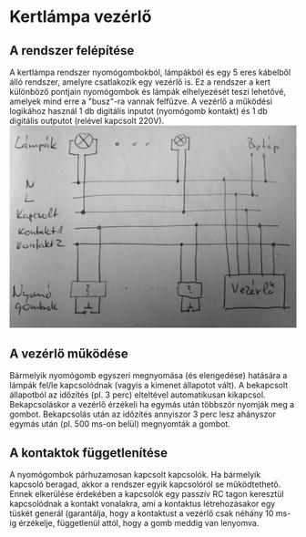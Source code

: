 # Kertlámpa vezérlő 
## A rendszer felépítése
A kertlámpa rendszer nyomógombokból, lámpákból és egy 5 eres kábelből álló rendszer, amelyre csatlakozik egy vezérlő is.
Ez a rendszer a kert különböző pontjain nyomógombok és lámpák elhelyezését teszi lehetővé, amelyek mind erre a "busz"-ra vannak felfűzve. A vezérlő a működési logikához használ 1 db digitális inputot (nyomógomb kontakt) és 1 db digitális outputot (relével kapcsolt 220V).
![Image1](https://github.com/ahinsen/kertlampa/blob/master/IMG1.jpg)
## A vezérlő működése 
Bármelyik nyomógomb egyszeri megnyomása (és elengedése) hatására a lámpák fel/le kapcsolódnak (vagyis a kimenet állapotot vált). A bekapcsolt állapotból az időzítés (pl. 3 perc) elteltével automatikusan kikapcsol. Bekapcsoláskor a vezérlő érzékeli ha egymás után többször nyomják meg a gombot. Bekapcsolás után az időzítés annyiszor 3 perc lesz ahányszor egymás után (pl. 500 ms-on belül) megnyomták a gombot.
## A kontaktok függetlenítése
A nyomógombok párhuzamosan kapcsolt kapcsolók. Ha bármelyik kapcsoló beragad, akkor a rendszer egyik kapcsolóról se működtethető. Ennek elkerülése érdekében a kapcsolók egy passzív RC tagon keresztül kapcsolódnak a kontakt vonalakra, ami a kontaktus létrehozásakor egy tüskét generál (garantálja, hogy a kontaktust a vezérlő csak néhány 10 ms-ig érzékelje, függetlenül attól, hogy a gomb meddig van lenyomva.

